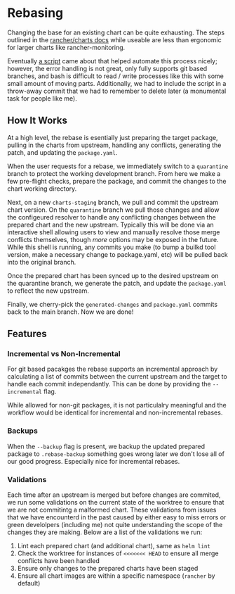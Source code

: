 # Rebasing

Changing the base for an existing chart can be quite exhausting. The steps outlined in the [rancher/charts docs](https://github.com/rancher/charts/blob/dev-v2.9/docs/developing.md#rebasing-an-existing-package) while useable are less than ergonomic for larger charts like rancher-monitoring.

Eventually [a script](https://github.com/rancher/charts/pull/1936) came about that helped automate this process nicely; however, the error handling is not great, only fully supports git based branches, and bash is difficult to read / write processes like this with some small amount of moving parts. Additionally, we had to include the script in a throw-away commit that we had to remember to delete later (a monumental task for people like me).

## How It Works

At a high level, the rebase is esentially just preparing the target package, pulling in the charts from upstream, handling any conflicts, generating the patch, and updating the `package.yaml`.

When the user requests for a rebase, we immediately switch to a `quarantine` branch to protect the working development branch. From here we make a few pre-flight checks, prepare the package, and commit the changes to the chart working directory.

Next, on a new `charts-staging` branch, we pull and commit the upstream chart version. On the `quarantine` branch we pull those changes and allow the configeured resolver to handle any conflicting changes between the prepared chart and the new upstream. Typically this will be done via an interactive shell allowing users to view and manually resolve those merge conflicts themselves, though *more* options may be exposed in the future. While this shell is running, any commits you make (to bump a builkd tool version, make a necessary change to package.yaml, etc) will be pulled back into the original branch.

Once the prepared chart has been synced up to the desired upstream on the quarantine branch, we generate the patch, and update the `package.yaml` to reflect the new upstream.

Finally, we cherry-pick the `generated-changes` and `package.yaml` commits back to the main branch. Now we are done!

## Features

### Incremental vs Non-Incremental

For git based pacakges the rebase supports an incremental approach by calculating a list of commits between the current upstream and the target to handle each commit independantly. This can be done by providing the `--incremental` flag.

While allowed for non-git packages, it is not particulalry meaningful and the workflow would be identical for incremental and non-incremental rebases.

### Backups

When the `--backup` flag is present, we backup the updated prepared package to `.rebase-backup` something goes wrong later we don't lose all of our good progress. Especially nice for incremental rebases.

### Validations

Each time after an upstream is merged but before changes are commited, we run some validations on the current state of the worktree to ensure that we are not commitintg a malformed chart. These validations from issues that we have encounterd in the past caused by either easy to miss errors or green develolpers (including me) not quite understanding the scope of the changes they are making. Below are a list of the validations we run:

1. Lint each prepared chart (and additional chart), same as `helm lint`
2. Check the worktree for instances of `<<<<<<< HEAD` to ensure all merge conflicts have been handled
3. Ensure only changes to the prepared charts have been staged
4. Ensure all chart images are within a specific namespace (`rancher` by default)